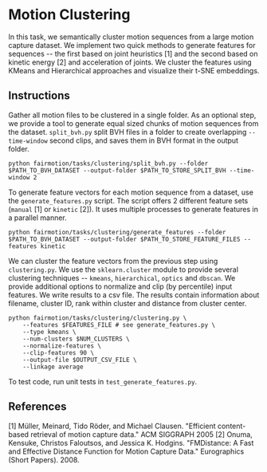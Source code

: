 # Motion Clustering

In this task, we semantically cluster motion sequences from a large motion capture dataset. We implement two quick methods to generate features for sequences -- the first based on joint heuristics [1] and the second based on kinetic energy [2] and acceleration of joints. We cluster the features using KMeans and Hierarchical approaches and visualize their t-SNE embeddings.

## Instructions

Gather all motion files to be clustered in a single folder. As an optional step, we provide a tool to generate equal sized chunks of motion sequences from the dataset. `split_bvh.py` split BVH files in a folder to create overlapping `--time-window` second clips, and saves them in BVH format in the output folder.
```
python fairmotion/tasks/clustering/split_bvh.py --folder $PATH_TO_BVH_DATASET --output-folder $PATH_TO_STORE_SPLIT_BVH --time-window 2
```
To generate feature vectors for each motion sequence from a dataset, use the `generate_features.py` script. The script offers 2 different feature sets (`manual` [1] or `kinetic` [2]). It uses multiple processes to generate features in a parallel manner.
```
python fairmotion/tasks/clustering/generate_features --folder $PATH_TO_BVH_DATASET --output-folder $PATH_TO_STORE_FEATURE_FILES --features kinetic
```
We can cluster the feature vectors from the previous step using `clustering.py`. We use the `sklearn.cluster` module to provide several clustering techniques -- `kmeans`, `hierarchical`, `optics` and `dbscan`. We provide additional options to normalize and clip (by percentile) input features. We write results to a csv file. The results contain information about filename, cluster ID, rank within cluster and distance from cluster center.
```
python fairmotion/tasks/clustering/clustering.py \
    --features $FEATURES_FILE # see generate_features.py \
    --type kmeans \
    --num-clusters $NUM_CLUSTERS \
    --normalize-features \
    --clip-features 90 \
    --output-file $OUTPUT_CSV_FILE \
    --linkage average
```

To test code, run unit tests in `test_generate_features.py`.

## References
[1] Müller, Meinard, Tido Röder, and Michael Clausen. "Efficient content-based retrieval of motion capture data." ACM SIGGRAPH 2005
[2] Onuma, Kensuke, Christos Faloutsos, and Jessica K. Hodgins. "FMDistance: A Fast and Effective Distance Function for Motion Capture Data." Eurographics (Short Papers). 2008.